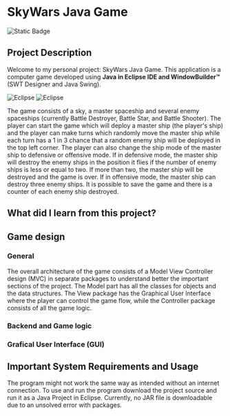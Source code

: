 # SkyWars Java Game

![Static Badge](https://img.shields.io/badge/Version%20-%20v1.1.0%20-%20%20%2315202b%20)

## Project Description 
Welcome to my personal project: SkyWars Java Game. This application is a computer game developed using **Java in Eclipse IDE and WindowBuilder™** (SWT Designer and Java Swing).

![Eclipse](https://img.shields.io/badge/Eclipse-2C2255?style=for-the-badge&logo=eclipse&logoColor=white)
![Eclipse](https://img.shields.io/badge/Java-ED8B00?style=for-the-badge&logo=openjdk&logoColor=white)

The game consists of a sky, a master spaceship and several enemy spaceships (currently Battle Destroyer, Battle Star, and Battle Shooter). The player can start the game which will deploy a master ship (the player's ship) and the player can make turns which randomly move the master ship while each turn has a 1 in 3 chance that a random enemy ship will be deployed in the top left corner. The player can also change the ship mode of the master ship to defensive or offensive mode. If in defensive mode, the master ship will destroy the enemy ships in the position it flies if the number of enemy ships is less or equal to two. If more than two, the master ship will be destroyed and the game is over. If in offensive mode, the master ship can destroy three enemy ships. It is possible to save the game and there is a counter of each enemy ship destroyed. 

## What did I learn from this project? 

## Game design 

### General 
The overall architecture of the game consists of a Model View Controller design (MVC) in separate packages to understand better the important sections of the project. The Model part has all the classes for objects and the data structures. The View package has the Graphical User Interface where the player can control the game flow, while the Controller package consists of all the game logic.

### Backend and Game logic 
### Grafical User Interface (GUI) 

## Important System Requirements and Usage
The program might not work the same way as intended without an internet connection. To use and run the program download the project source and run it as a Java Project in Eclipse. Currently, no JAR file is downloadable due to an unsolved error with packages. 



